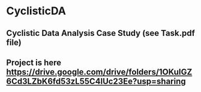 # CyclisticDA
## Cyclistic Data Analysis Case Study (see Task.pdf file)
## Project is here https://drive.google.com/drive/folders/1OKuIGZ6Cd3LZbK6fd53zL55C4lUc23Ee?usp=sharing
